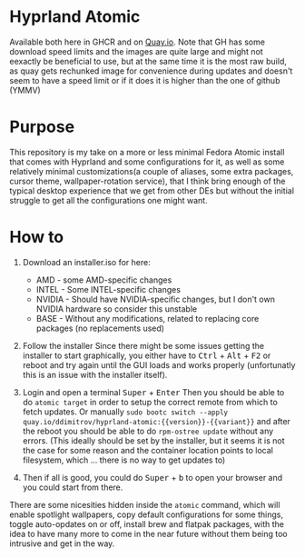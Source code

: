 # Hyprland Atomic
Available both here in GHCR and on [Quay.io](https://quay.io/repository/ddimitrov/hyprland-atomic). Note that GH has some download speed limits and the images are quite large and might not eexactly be beneficial to use, but at the same time it is the most raw build, as quay gets rechunked image for convenience during updates and doesn't seem to have a speed limit or if it does it is higher than the one of github (YMMV)

# Purpose
This repository is my take on a more or less minimal Fedora Atomic install that comes with Hyprland and some configurations for it, as well as some relatively minimal customizations(a couple of aliases, some extra packages, cursor theme, wallpaper-rotation service), that I think bring enough of the typical desktop experience that we get from other DEs but without the initial struggle to get all the configurations one might want.


# How to
1. Download an installer.iso for here:
    - AMD - some AMD-specific changes
    - INTEL - Some INTEL-specific changes
    - NVIDIA - Should have NVIDIA-specific changes, but I don't own NVIDIA hardware so consider this unstable
    - BASE - Without any modifications, related to replacing core packages (no replacements used)

2. Follow the installer
Since there might be some issues getting the installer to start graphically, you either have to <kbd>Ctrl</kbd> + <kbd>Alt</kbd> + <kbd>F2</kbd> or reboot and try again until the GUI loads and works properly (unfortunatly this is an issue with the installer itself).

3. Login and open a terminal <kbd>Super</kbd> + <kbd>Enter</kbd>
Then you should be able to do `atomic target` in order to setup the correct remote from which to fetch updates. Or manually `sudo bootc switch --apply quay.io/ddimitrov/hyprland-atomic:{{version}}-{{variant}}` and after the reboot you should be able to do `rpm-ostree update` without any errors. (This ideally should be set by the installer, but it seems it is not the case for some reason and the container location points to local filesystem, which ... there is no way to get updates to)

4. Then if all is good, you could do <kbd>Super</kbd> + <kbd>b</kbd> to open your browser and you could start from there.

There are some nicesities hidden inside the `atomic` command, which will enable spotlight wallpapers, copy default configurations for some things, toggle auto-opdates on or off, install brew and flatpak packages, with the idea to have many more to come in the near future without them being too intrusive and get in the way.

